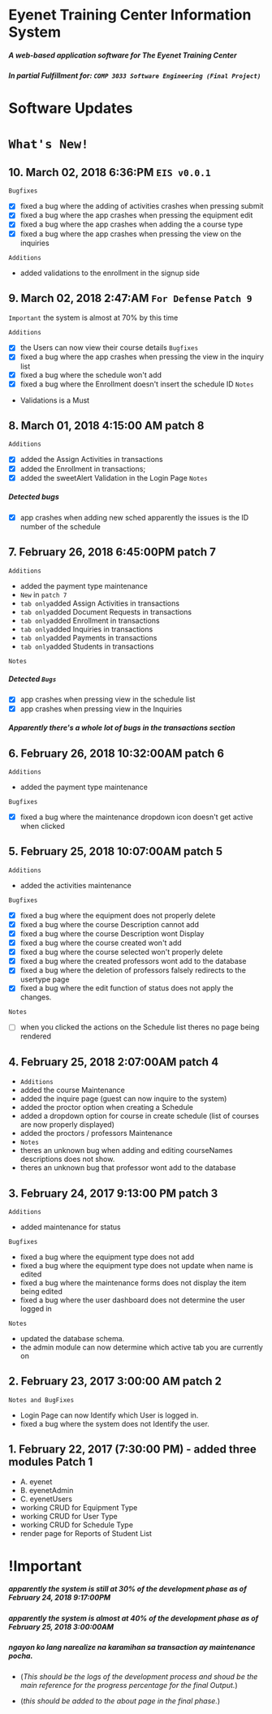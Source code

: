 # Eyenet Training Center Information System
##### A web-based application software for The Eyenet Training Center
##### In partial Fulfillment for: `COMP 3033 Software Engineering (Final Project)`

# Software Updates

# `What's New!`

## 10. March 02, 2018 6:36:PM `EIS v0.0.1`

`Bugfixes`
- [x] fixed a bug where the adding of activities crashes when pressing submit
- [x] fixed a bug where the app crashes when pressing the equipment edit
- [x] fixed a bug where the app crashes when adding the a course type
- [x] fixed a bug where the app crashes when pressing the view on the inquiries

`Additions` 
- added validations to the enrollment in the signup side

## 9. March 02, 2018 2:47:AM `For Defense` `Patch 9`
`Important` the system is almost at 70% by this time

`Additions`
- [x] the Users can now view their course details
`Bugfixes`
- [x] fixed a bug where the app crashes when pressing the view in the inquiry list
- [x] fixed a bug where the schedule won't add 
- [x] fixed a bug where the Enrollment doesn't insert the schedule ID
`Notes`
- Validations is a Must

## 8. March 01, 2018 4:15:00 AM patch 8
`Additions`
- [x] added the Assign Activities in transactions
- [x] added the Enrollment in transactions;
- [x] added the sweetAlert Validation in the Login Page
`Notes`
##### Detected bugs
- [x] app crashes when adding new sched apparently the issues is the ID number of the schedule
 
## 7. February 26, 2018 6:45:00PM patch 7
`Additions`
- added the payment type maintenance
- `New` in `patch 7`
- `tab only`added Assign Activities in transactions 
- `tab only`added Document Requests in transactions 
- `tab only`added Enrollment in transactions 
- `tab only`added Inquiries in transactions 
- `tab only`added Payments in transactions 
- `tab only`added Students in transactions 

`Notes`
##### Detected `Bugs`
- [x] app crashes when pressing view in the schedule list 
- [x] app crashes when pressing view in the Inquiries

##### Apparently there's a whole lot of bugs in the transactions section 

## 6. February 26, 2018 10:32:00AM patch 6
`Additions`
- added the payment type maintenance

`Bugfixes`
- [x] fixed a bug where the maintenance dropdown icon doesn't get active when clicked

## 5. February 25, 2018 10:07:00AM patch 5
`Additions` 
- added the activities maintenance

`Bugfixes`
- [x] fixed a bug where the equipment does not properly delete
- [x] fixed a bug where the course Description cannot add
- [x] fixed a bug where the course Description wont Display
- [x] fixed a bug where the course created won't add
- [x] fixed a bug where the course selected won't properly delete
- [x] fixed a bug where the created professors wont add to the database
- [x] fixed a bug where the deletion of professors falsely redirects to the usertype page
- [x] fixed a bug where the edit function of status does not apply the changes.  

`Notes`
- [ ] when you clicked the actions on the Schedule list theres no page being rendered

## 4. February 25, 2018 2:07:00AM patch 4
- `Additions` 
- added the course Maintenance
- added the inquire page (guest can now inquire to the system)
- added the proctor option when creating a Schedule 
- added a dropdown option for course in create schedule (list of courses are now properly displayed)
- added the proctors / professors Maintenance
- `Notes`
- theres an unknown bug when adding and editing courseNames descriptions does not show.
- theres an unknown bug that professor wont add to the database

## 3. February 24, 2017 9:13:00 PM patch 3

`Additions`
- added maintenance for status

`Bugfixes`
- fixed a bug where the equipment type does not add
- fixed a bug where the equipment type does not update when name is edited
- fixed a bug where the maintenance forms does not display the item being edited
- fixed a bug where the user dashboard does not determine the user logged in

`Notes`
- updated the database schema.
- the admin module can now determine which active tab you are currently on 

## 2. February 23, 2017 3:00:00 AM patch 2
`Notes and BugFixes`
- Login Page can now Identify which User is logged in. 
- fixed a bug where the system does not Identify the user.


## 1. February 22, 2017  (7:30:00 PM) - added three modules  Patch 1
- A. eyenet
- B. eyenetAdmin
- C. eyenetUsers
- working CRUD for Equipment Type
- working CRUD for User Type
- working CRUD for Schedule Type
- render page for Reports of Student List




# !Important

##### apparently the system is still at 30% of the development phase as of February 24, 2018 9:17:00PM

##### apparently the system is almost at 40% of the development phase as of February 25, 2018 3:00:00AM

##### ngayon ko lang narealize na karamihan sa transaction ay maintenance pocha.


- (*This should be the logs of the development process and shoud be the main reference for the progress percentage for the final Output.*)

- (*this should be added to the about page in the final phase.*)